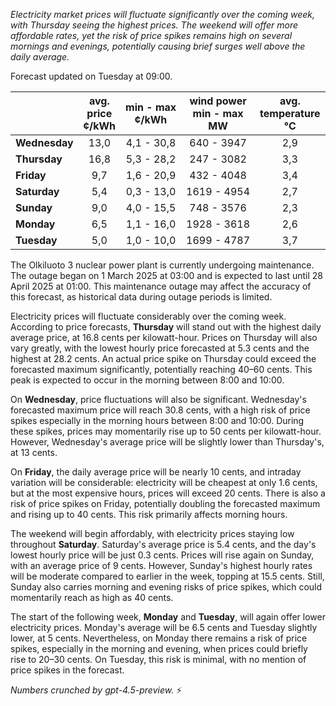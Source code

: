 *Electricity market prices will fluctuate significantly over the coming week, with Thursday seeing the highest prices. The weekend will offer more affordable rates, yet the risk of price spikes remains high on several mornings and evenings, potentially causing brief surges well above the daily average.*

Forecast updated on Tuesday at 09:00.

|              | avg.<br>price<br>¢/kWh | min - max<br>¢/kWh | wind power<br>min - max<br>MW | avg.<br>temperature<br>°C |
|:-------------|:----------------:|:----------------:|:-------------:|:-------------:|
| **Wednesday** |      13,0        |     4,1 - 30,8      |     640 - 3947     |       2,9       |
| **Thursday**     |      16,8        |     5,3 - 28,2      |     247 - 3082     |       3,3       |
| **Friday**   |       9,7        |     1,6 - 20,9      |     432 - 4048     |       3,4       |
| **Saturday**    |       5,4        |     0,3 - 13,0      |    1619 - 4954     |       2,7       |
| **Sunday**   |       9,0        |     4,0 - 15,5      |     748 - 3576     |       2,3       |
| **Monday**   |       6,5        |     1,1 - 16,0      |    1928 - 3618     |       2,6       |
| **Tuesday**     |       5,0        |     1,0 - 10,0      |    1699 - 4787     |       3,7       |

The Olkiluoto 3 nuclear power plant is currently undergoing maintenance. The outage began on 1 March 2025 at 03:00 and is expected to last until 28 April 2025 at 01:00. This maintenance outage may affect the accuracy of this forecast, as historical data during outage periods is limited.

Electricity prices will fluctuate considerably over the coming week. According to price forecasts, **Thursday** will stand out with the highest daily average price, at 16.8 cents per kilowatt-hour. Prices on Thursday will also vary greatly, with the lowest hourly price forecasted at 5.3 cents and the highest at 28.2 cents. An actual price spike on Thursday could exceed the forecasted maximum significantly, potentially reaching 40–60 cents. This peak is expected to occur in the morning between 8:00 and 10:00.

On **Wednesday**, price fluctuations will also be significant. Wednesday's forecasted maximum price will reach 30.8 cents, with a high risk of price spikes especially in the morning hours between 8:00 and 10:00. During these spikes, prices may momentarily rise up to 50 cents per kilowatt-hour. However, Wednesday's average price will be slightly lower than Thursday's, at 13 cents.

On **Friday**, the daily average price will be nearly 10 cents, and intraday variation will be considerable: electricity will be cheapest at only 1.6 cents, but at the most expensive hours, prices will exceed 20 cents. There is also a risk of price spikes on Friday, potentially doubling the forecasted maximum and rising up to 40 cents. This risk primarily affects morning hours.

The weekend will begin affordably, with electricity prices staying low throughout **Saturday**. Saturday's average price is 5.4 cents, and the day's lowest hourly price will be just 0.3 cents. Prices will rise again on Sunday, with an average price of 9 cents. However, Sunday's highest hourly rates will be moderate compared to earlier in the week, topping at 15.5 cents. Still, Sunday also carries morning and evening risks of price spikes, which could momentarily reach as high as 40 cents.

The start of the following week, **Monday** and **Tuesday**, will again offer lower electricity prices. Monday's average will be 6.5 cents and Tuesday slightly lower, at 5 cents. Nevertheless, on Monday there remains a risk of price spikes, especially in the morning and evening, when prices could briefly rise to 20–30 cents. On Tuesday, this risk is minimal, with no mention of price spikes in the forecast.

*Numbers crunched by gpt-4.5-preview.* ⚡
